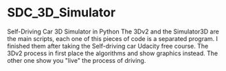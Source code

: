 # SDC_3D_Simulator
Self-Driving Car 3D Simulator in Python
The 3Dv2 and the Simulator3D are the main scripts, each one of this pieces of code is a separated program. I finished them after taking the Self-driving car Udacity free course. The 3Dv2 process in first place the algorithms and show graphics instead. The other one show you "live" the process of driving.
